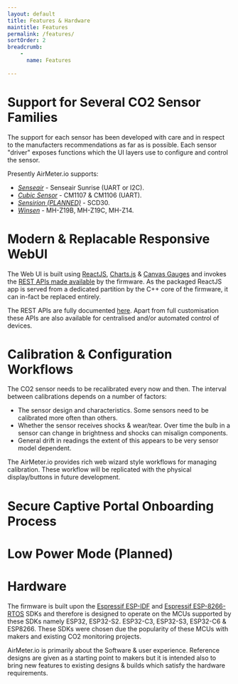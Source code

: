 ```yaml
---
layout: default
title: Features & Hardware
maintitle: Features
permalink: /features/
sortOrder: 2
breadcrumb:
    - 
      name: Features
      
---
```


# Support for Several CO2 Sensor Families

The support for each sensor has been developed with care and in respect to the manufacters recommendations as far as is possible. Each sensor "driver" exposes functions which the UI layers use to configure and control the sensor. 

Presently AirMeter.io supports:
- [*Senseair*](https://senseair.com) - Senseair Sunrise (UART or I2C).
- [*Cubic Sensor*](https://www.en.gassensor.com.cn) - CM1107 & CM1106 (UART).
- [*Sensirion (PLANNED)*](https://www.sensirion.com/en) - SCD30.
- [*Winsen*](https://www.winsen-sensor.com) - MH-Z19B, MH-Z19C, MH-Z14.

# Modern & Replacable Responsive WebUI

The Web UI is built using [ReactJS](https://reactjs.org), [Charts.js](https://www.chartjs.org/)  & [Canvas Gauges](https://canvas-gauges.com/) and invokes the [REST APIs made available](/api) by the firmware. As the packaged ReactJS app is served from a dedicated partition by the C++ core of the firmware, it can in-fact be replaced entirely.

The REST APIs are fully documented [here](/api). Apart from full customisation these APIs are also available for centralised and/or automated control of devices.

# Calibration & Configuration Workflows

The CO2 sensor needs to be recalibrated every now and then. The interval between calibrations depends on a number of factors:
- The sensor design and characteristics. Some sensors need to be calibrated more often than others.
- Whether the sensor receives shocks & wear/tear. Over time the bulb in a sensor can change in brightness and shocks can misalign components.
- General drift in readings the extent of this appears to be very sensor model dependent.

The AirMeter.io provides rich web wizard style workflows for managing calibration. These workflow will be replicated with the physical display/buttons in future development.


# Secure Captive Portal Onboarding Process





# Low Power Mode (Planned)

# Hardware 
The firmware is built upon the [Espressif ESP-IDF](https://github.com/espressif/esp-idf) and [Espressif ESP-8266-RTOS](https://github.com/espressif/ESP8266_RTOS_SDK) SDKs and therefore is designed to operate on the MCUs supported by these SDKs namely ESP32, ESP32-S2. ESP32-C3, ESP32-S3, ESP32-C6 & ESP8266. These SDKs were chosen due the popularity of these MCUs with makers and existing CO2 monitoring projects.

AirMeter.io is primarily about the Software & user experience. Reference designs are given as a starting point to makers but it is intended also to bring new features to existing designs & builds which satisfy the hardware requirements.
